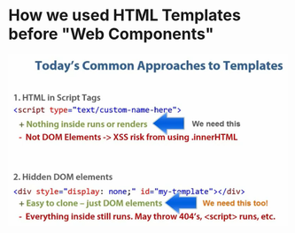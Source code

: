 # How we used HTML Templates before "Web Components"

![Common approaches to use HTML Templates before &quot;Web Components&quot;](../.gitbook/assets/image%20%2810%29.png)

